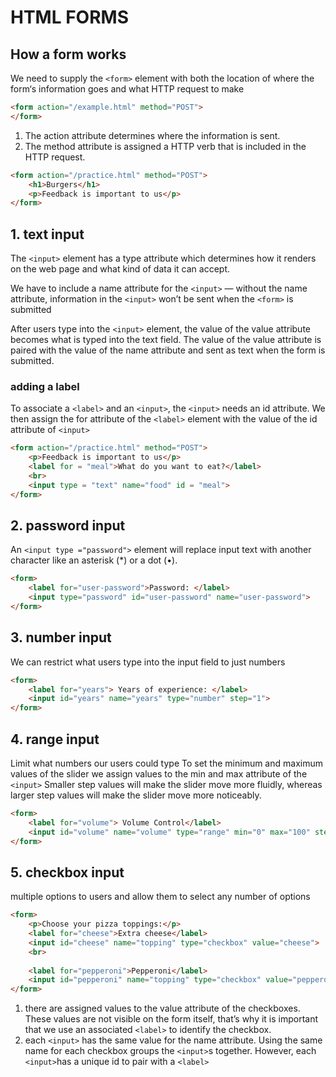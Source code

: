 # HTML FORMS 

## How a form works

We need to supply the `<form>` element with both the location of where the form‘s information goes and what HTTP request to make
``` html
<form action="/example.html" method="POST">
</form>
```
1. The action attribute determines where the information is sent.
2. The method attribute is assigned a HTTP verb that is included in the HTTP request.

``` html
<form action="/practice.html" method="POST">
    <h1>Burgers</h1>
    <p>Feedback is important to us</p>
</form>
```



## 1. text input 
The `<input>` element has a type attribute which determines how it renders on the web page and what kind of data it can accept.

We have to include a name attribute for the `<input>` — without the name attribute, information in the `<input>` won’t be sent when the `<form>` is submitted

After users type into the `<input>` element, the value of the value attribute becomes what is typed into the text field. The value of the value attribute is paired with the value of the name attribute and sent as text when the form is submitted.

### adding a label 
To associate a `<label>` and an `<input>`, the `<input>` needs an id attribute. We then assign the for attribute of the `<label>` element with the value of the id attribute of `<input>`

``` html
<form action="/practice.html" method="POST">
    <p>Feedback is important to us</p>
    <label for = "meal">What do you want to eat?</label>
    <br>
    <input type = "text" name="food" id = "meal">
</form>
```

## 2. password input 
An `<input type ="password">`  element will replace input text with another character like an asterisk (*) or a dot (•).
``` html
<form>
    <label for="user-password">Password: </label>
    <input type="password" id="user-password" name="user-password">
</form>
```

## 3. number input 
We can restrict what users type into the input field to just numbers
``` html
<form>
    <label for="years"> Years of experience: </label>
    <input id="years" name="years" type="number" step="1">
</form>
```

## 4. range input 
Limit what numbers our users could type
To set the minimum and maximum values of the slider we assign values to the min and max attribute of the `<input>`
Smaller step values will make the slider move more fluidly, whereas larger step values will make the slider move more noticeably.
``` html
<form>
    <label for="volume"> Volume Control</label>
    <input id="volume" name="volume" type="range" min="0" max="100" step="1">
</form>
```

## 5. checkbox input
multiple options to users and allow them to select any number of options
``` html
<form>
    <p>Choose your pizza toppings:</p>
    <label for="cheese">Extra cheese</label>
    <input id="cheese" name="topping" type="checkbox" value="cheese">
    <br>
    
    <label for="pepperoni">Pepperoni</label>
    <input id="pepperoni" name="topping" type="checkbox" value="pepperoni">
</form>
```
1. there are assigned values to the value attribute of the checkboxes. These values are not visible on the form itself, that’s why it is important that we use an associated `<label>` to identify the checkbox.
2. each `<input>` has the same value for the name attribute. Using the same name for each checkbox groups the `<input>`s together. However, each `<input>`has a unique id to pair with a `<label>`